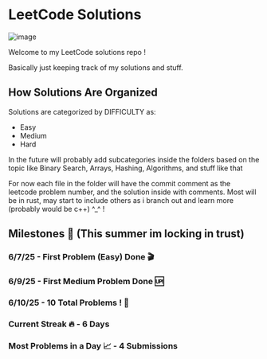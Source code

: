 # LeetCode Solutions
![image](https://github.com/user-attachments/assets/67c0c490-573b-4daa-8fcc-23b5928b5395)

Welcome to my LeetCode solutions repo ! 

Basically just keeping track of my solutions and stuff.

## How Solutions Are Organized

Solutions are categorized by DIFFICULTY as:
- Easy
- Medium
- Hard

In the future will probably add subcategories inside the folders based on the topic like Binary Search, Arrays, Hashing, Algorithms, and stuff like that

For now each file in the folder will have the commit comment as the leetcode problem number, and the solution inside with comments. Most will be in rust, may start to include others as i branch out and learn more (probably would be c++) ^_^ !


## Milestones 💫 (This summer im locking in trust)

### 6/7/25 - First Problem (Easy) Done 🎬   
### 6/9/25 - First Medium Problem Done 🆙
### 6/10/25 - 10 Total Problems ! 🎉
### Current Streak 🔥 - 6 Days  
### Most Problems in a Day 📈 - 4 Submissions  


